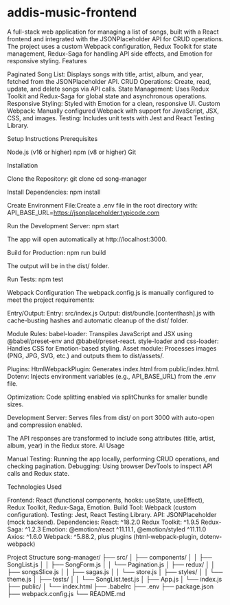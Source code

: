 # addis-music-frontend
A full-stack web application for managing a list of songs, built with a React frontend and integrated with the JSONPlaceholder API for CRUD operations. The project uses a custom Webpack configuration, Redux Toolkit for state management, Redux-Saga for handling API side effects, and Emotion for responsive styling.
Features

Paginated Song List: Displays songs with title, artist, album, and year, fetched from the JSONPlaceholder API.
CRUD Operations: Create, read, update, and delete songs via API calls.
State Management: Uses Redux Toolkit and Redux-Saga for global state and asynchronous operations.
Responsive Styling: Styled with Emotion for a clean, responsive UI.
Custom Webpack: Manually configured Webpack with support for JavaScript, JSX, CSS, and images.
Testing: Includes unit tests with Jest and React Testing Library.

Setup Instructions
Prerequisites

Node.js (v16 or higher)
npm (v8 or higher)
Git

Installation

Clone the Repository:
git clone <repository-url>
cd song-manager


Install Dependencies:
npm install


Create Environment File:Create a .env file in the root directory with:
API_BASE_URL=https://jsonplaceholder.typicode.com


Run the Development Server:
npm start

The app will open automatically at http://localhost:3000.

Build for Production:
npm run build

The output will be in the dist/ folder.

Run Tests:
npm test



Webpack Configuration
The webpack.config.js is manually configured to meet the project requirements:

Entry/Output:
Entry: src/index.js
Output: dist/bundle.[contenthash].js with cache-busting hashes and automatic cleanup of the dist/ folder.


Module Rules:
babel-loader: Transpiles JavaScript and JSX using @babel/preset-env and @babel/preset-react.
style-loader and css-loader: Handles CSS for Emotion-based styling.
Asset module: Processes images (PNG, JPG, SVG, etc.) and outputs them to dist/assets/.


Plugins:
HtmlWebpackPlugin: Generates index.html from public/index.html.
Dotenv: Injects environment variables (e.g., API_BASE_URL) from the .env file.


Optimization:
Code splitting enabled via splitChunks for smaller bundle sizes.


Development Server:
Serves files from dist/ on port 3000 with auto-open and compression enabled.


The API responses are transformed to include song attributes (title, artist, album, year) in the Redux store.
AI Usage


Manual Testing: Running the app locally, performing CRUD operations, and checking pagination.
Debugging: Using browser DevTools to inspect API calls and Redux state.


Technologies Used

Frontend: React (functional components, hooks: useState, useEffect), Redux Toolkit, Redux-Saga, Emotion.
Build Tool: Webpack (custom configuration).
Testing: Jest, React Testing Library.
API: JSONPlaceholder (mock backend).
Dependencies:
React: ^18.2.0
Redux Toolkit: ^1.9.5
Redux-Saga: ^1.2.3
Emotion: @emotion/react ^11.11.1, @emotion/styled ^11.11.0
Axios: ^1.6.0
Webpack: ^5.88.2, plus plugins (html-webpack-plugin, dotenv-webpack)



Project Structure
song-manager/
├── src/
│   ├── components/
│   │   ├── SongList.js
│   │   ├── SongForm.js
│   │   └── Pagination.js
│   ├── redux/
│   │   ├── songsSlice.js
│   │   ├── sagas.js
│   │   └── store.js
│   ├── styles/
│   │   └── theme.js
│   ├── tests/
│   │   └── SongList.test.js
│   ├── App.js
│   └── index.js
├── public/
│   └── index.html
├── .babelrc
├── .env
├── package.json
├── webpack.config.js
└── README.md





